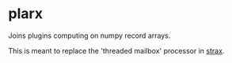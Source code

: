 plarx
=====

Joins plugins computing on numpy record arrays.

This is meant to replace the 'threaded mailbox' processor in 
[strax](https://github.com/AxFoundation/strax).